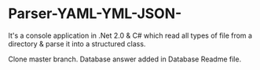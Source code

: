 # Parser-YAML-YML-JSON-
It's a console application in .Net 2.0 &amp; C# which read all types of file from a directory &amp; parse it into a structured class.

Clone master branch.
Database answer added in Database Readme file.
